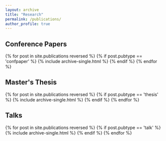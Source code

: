 ```yaml
---
layout: archive
title: "Research"
permalink: /publications/
author_profile: true
---
```


<h2>Conference Papers</h2>
{% for post in site.publications reversed %}
  {% if post.pubtype == 'confpaper' %}
      {% include archive-single.html %}
  {% endif %}
{% endfor %}

<h2>Master's Thesis</h2>
{% for post in site.publications reversed %}
  {% if post.pubtype == 'thesis' %}
      {% include archive-single.html %}
  {% endif %}
{% endfor %}

<h2>Talks</h2>
{% for post in site.publications reversed %}
  {% if post.pubtype == 'talk' %}
      {% include archive-single.html %}
  {% endif %}
{% endfor %}
